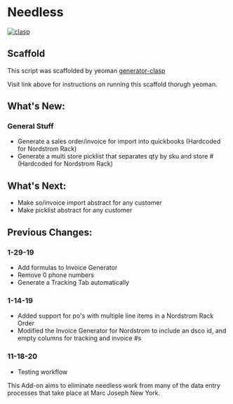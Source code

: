 # Needless

[![clasp](https://img.shields.io/badge/built%20with-clasp-4285f4.svg)](https://github.com/google/clasp)

## Scaffold

This script was scaffolded by yeoman [generator-clasp](https://github.com/joesasson/generator-clasp)

Visit link above for instructions on running this scaffold thorugh yeoman.


## What's New:

### General Stuff

- Generate a sales order/invoice for import into quickbooks (Hardcoded for Nordstrom Rack)
- Generate a multi store picklist that separates qty by sku and store # (Hardcoded for Nordstrom Rack)

## What's Next:

- Make so/invoice import abstract for any customer
- Make picklist abstract for any customer

## Previous Changes:

### 1-29-19

- Add formulas to Invoice Generator
- Remove 0 phone numbers
- Generate a Tracking Tab automatically

 
### 1-14-19

- Added support for po's with multiple line items in a Nordstrom Rack Order
- Modified the Invoice Generator for Nordstrom to include an dsco id, and empty columns for tracking and invoice #s

### 11-18-20

- Testing workflow


This Add-on aims to eliminate needless work from many of the data entry processes that take place at Marc Joseph New York.


